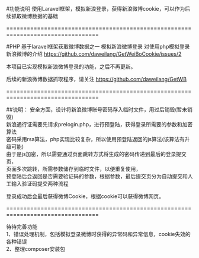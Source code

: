 #功能说明
使用Laravel框架，模拟新浪登录，获得新浪微博cookie，可以作为后续抓取微博数据的基础<br/>

=================================================================================

#PHP 基于laravel框架获取微博数据之一 模拟新浪微博登录
对使用php模拟登录新浪微博的介绍
https://github.com/daweilang/GetWeiBoCookie/issues/2

本项目已实现模拟新浪微博登录的功能，之后不再更新。

后续的新浪微博数据抓取程序，请关注 https://github.com/daweilang/GetWB

=================================================================================


##说明：
安全方面，设计将新浪微博账号密码存入临时文件，用过后销毁(暂未销毁)<br/>
新浪通行证需要先请求prelogin.php，进行预登陆，获得登录所需要的参数和加密算法<br/>
密码采用rsa算法，php实现比较复杂，所以使用预登陆返回的js算法(该算法有升级可能)<br/>
由于是js加密，所以需要通过页面跳转方式将生成的密码传递到最后的登录提交页，<br/>
页面多次跳转，所需参数储存到临时文件，以便重复使用，<br/>
预登陆后会返回是否需要验证码的参数，根据参数，最后提交页分为自动提交和人工输入验证码提交两种流程<br/>

登录成功后会最后获得微博Cookie，根据cookie可以获得微博网页。<br/>

=================================================================================

待待完善功能<br/>
1、错误处理机制，包括模拟登录微博时获得的异常码和异常信息，cookie失效的各种错误<br/>
2、整理composer安装包<br/>
